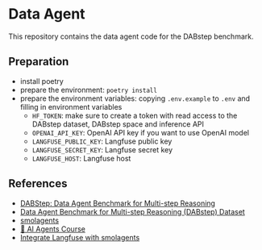 # Data Agent

This repository contains the data agent code for the DABstep benchmark.

## Preparation

- install poetry
- prepare the environment: `poetry install`
- prepare the environment variables: copying `.env.example` to `.env` and filling in environment variables
  - `HF_TOKEN`: make sure to create a token with read access to the DABstep dataset, DABstep space and inference API
  - `OPENAI_API_KEY`: OpenAI API key if you want to use OpenAI model
  - `LANGFUSE_PUBLIC_KEY`: Langfuse public key
  - `LANGFUSE_SECRET_KEY`: Langfuse secret key
  - `LANGFUSE_HOST`: Langfuse host

## References

- [DABStep: Data Agent Benchmark for Multi-step Reasoning](https://huggingface.co/blog/dabstep)
- [Data Agent Benchmark for Multi-step Reasoning (DABstep) Dataset](https://huggingface.co/datasets/adyen/DABstep)
- [smolagents](https://huggingface.co/docs/smolagents/index)
- [🤗 AI Agents Course](https://huggingface.co/learn/agents-course)
- [Integrate Langfuse with smolagents](https://langfuse.com/docs/integrations/smolagents)